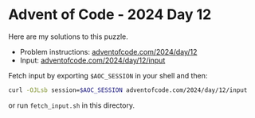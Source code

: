 # Advent of Code - 2024 Day 12
Here are my solutions to this puzzle.

* Problem instructions: [adventofcode.com/2024/day/12](https://adventofcode.com/2024/day/12)
* Input: [adventofcode.com/2024/day/12/input](https://adventofcode.com/2024/day/12/input)

Fetch input by exporting `$AOC_SESSION` in your shell and then:
```bash
curl -OJLsb session=$AOC_SESSION adventofcode.com/2024/day/12/input
```

or run `fetch_input.sh` in this directory.
